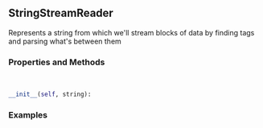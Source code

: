 ## <a id="McUtils.Parsers.FileStreamer.StringStreamReader">StringStreamReader</a>
Represents a string from which we'll stream blocks of data by finding tags and parsing what's between them

### Properties and Methods
<a id="McUtils.Parsers.FileStreamer.StringStreamReader.__init__" class="docs-object-method">&nbsp;</a>
```python
__init__(self, string): 
```

### Examples


